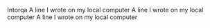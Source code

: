 Intorqa
A line I wrote on my local computer
A line I wrote on my local computer
A line I wrote on my local computer
